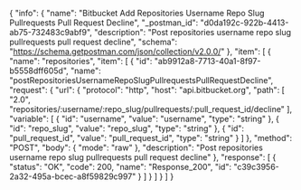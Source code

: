 {
  "info": {
    "name": "Bitbucket Add Repositories Username Repo Slug Pullrequests Pull Request  Decline",
    "_postman_id": "d0da192c-922b-4413-ab75-732483c9abf9",
    "description": "Post repositories username repo slug pullrequests pull request  decline",
    "schema": "https://schema.getpostman.com/json/collection/v2.0.0/"
  },
  "item": [
    {
      "name": "repositories",
      "item": [
        {
          "id": "ab9912a8-7713-40a1-8f97-b5558dff605d",
          "name": "postRepositoriesUsernameRepoSlugPullrequestsPullRequestDecline",
          "request": {
            "url": {
              "protocol": "http",
              "host": "api.bitbucket.org",
              "path": [
                "2.0",
                "repositories/:username/:repo_slug/pullrequests/:pull_request_id/decline"
              ],
              "variable": [
                {
                  "id": "username",
                  "value": "username",
                  "type": "string"
                },
                {
                  "id": "repo_slug",
                  "value": "repo_slug",
                  "type": "string"
                },
                {
                  "id": "pull_request_id",
                  "value": "pull_request_id",
                  "type": "string"
                }
              ]
            },
            "method": "POST",
            "body": {
              "mode": "raw"
            },
            "description": "Post repositories username repo slug pullrequests pull request  decline"
          },
          "response": [
            {
              "status": "OK",
              "code": 200,
              "name": "Response_200",
              "id": "c39c3956-2a32-495a-bcec-a8f59829c997"
            }
          ]
        }
      ]
    }
  ]
}